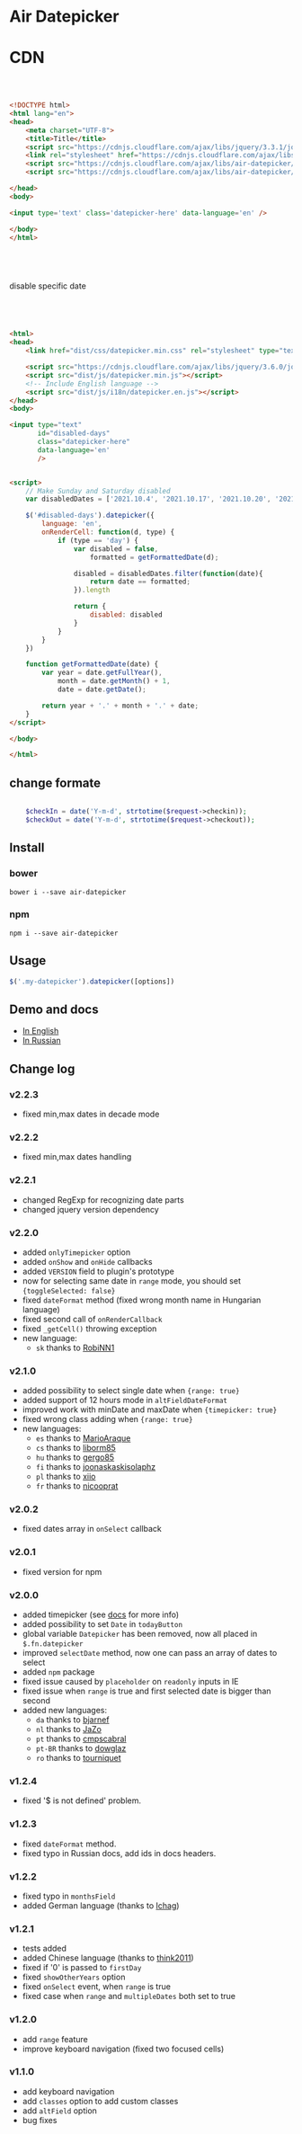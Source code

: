 # Air Datepicker

# CDN



```html



<!DOCTYPE html>
<html lang="en">
<head>
    <meta charset="UTF-8">
    <title>Title</title>
    <script src="https://cdnjs.cloudflare.com/ajax/libs/jquery/3.3.1/jquery.min.js"></script>
    <link rel="stylesheet" href="https://cdnjs.cloudflare.com/ajax/libs/air-datepicker/2.2.3/css/datepicker.min.css">
    <script src="https://cdnjs.cloudflare.com/ajax/libs/air-datepicker/2.2.3/js/datepicker.min.js"></script>
    <script src="https://cdnjs.cloudflare.com/ajax/libs/air-datepicker/2.2.3/js/i18n/datepicker.en.js"></script>

</head>
<body>

<input type='text' class='datepicker-here' data-language='en' />

</body>
</html>






```

<p>disable specific date </p>

```html




<html>
<head>
    <link href="dist/css/datepicker.min.css" rel="stylesheet" type="text/css">

    <script src="https://cdnjs.cloudflare.com/ajax/libs/jquery/3.6.0/jquery.min.js" integrity="sha512-894YE6QWD5I59HgZOGReFYm4dnWc1Qt5NtvYSaNcOP+u1T9qYdvdihz0PPSiiqn/+/3e7Jo4EaG7TubfWGUrMQ==" crossorigin="anonymous"></script>
    <script src="dist/js/datepicker.min.js"></script>
    <!-- Include English language -->
    <script src="dist/js/i18n/datepicker.en.js"></script>
</head>
<body>

<input type="text"
       id="disabled-days"
       class="datepicker-here"
       data-language='en'
       />


<script>
    // Make Sunday and Saturday disabled
    var disabledDates = ['2021.10.4', '2021.10.17', '2021.10.20', '2021.10.23']

    $('#disabled-days').datepicker({
        language: 'en',
        onRenderCell: function(d, type) {
            if (type == 'day') {
                var disabled = false,
                    formatted = getFormattedDate(d);

                disabled = disabledDates.filter(function(date){
                    return date == formatted;
                }).length

                return {
                    disabled: disabled
                }
            }
        }
    })

    function getFormattedDate(date) {
        var year = date.getFullYear(),
            month = date.getMonth() + 1,
            date = date.getDate();

        return year + '.' + month + '.' + date;
    }
</script>

</body>

</html>


```

## change formate

```php

    $checkIn = date('Y-m-d', strtotime($request->checkin));
    $checkOut = date('Y-m-d', strtotime($request->checkout));

```


## Install

### bower
```
bower i --save air-datepicker
```
### npm
```
npm i --save air-datepicker
```

## Usage
```javascript
$('.my-datepicker').datepicker([options])
```

## Demo and docs
* [In English](http://t1m0n.name/air-datepicker/docs/)
* [In Russian](http://t1m0n.name/air-datepicker/docs/index-ru.html)

## Change log

### v2.2.3
* fixed min,max dates in decade mode

### v2.2.2
* fixed min,max dates handling

### v2.2.1
* changed RegExp for recognizing date parts
* changed jquery version dependency

### v2.2.0
* added `onlyTimepicker` option
* added `onShow` and `onHide` callbacks
* added `VERSION` field to plugin's prototype
* now for selecting same date in `range` mode, you should set `{toggleSelected: false}`
* fixed `dateFormat` method (fixed wrong month name in Hungarian language)
* fixed second call of `onRenderCallback`
* fixed `_getCell()` throwing exception
* new language:
    - `sk` thanks to [RobiNN1](https://github.com/RobiNN1)


### v2.1.0
* added possibility to select single date when `{range: true}`
* added support of 12 hours mode in `altFieldDateFormat`
* improved work with minDate and maxDate when `{timepicker: true}`
* fixed wrong class adding when `{range: true}`
* new languages:
    - `es` thanks to [MarioAraque](https://github.com/MarioAraque)
    - `cs` thanks to [liborm85](https://github.com/liborm85)
    - `hu` thanks to [gergo85](https://github.com/gergo85)
    - `fi` thanks to [joonaskaskisolaphz](https://github.com/joonaskaskisolaphz)
    - `pl` thanks to [xiio](https://github.com/xiio)
    - `fr` thanks to [nicooprat](https://github.com/nicooprat)

### v2.0.2
* fixed dates array in `onSelect` callback

### v2.0.1
* fixed version for npm

### v2.0.0
* added timepicker (see [docs](http://t1m0n.name/air-datepicker/docs#timepicker) for more info)
* added possibility to set `Date` in `todayButton`
* global variable `Datepicker` has been removed, now all placed in `$.fn.datepicker`
* improved `selectDate` method, now one can pass an array of dates to select
* added `npm` package
* fixed issue caused by `placeholder` on `readonly` inputs in IE
* fixed issue when `range` is true and first selected date is bigger than second
* added new languages:
    - `da`  thanks to [bjarnef](https://github.com/bjarnef)
    - `nl`  thanks to [JaZo](https://github.com/JaZo)
    - `pt`  thanks to [cmpscabral](https://github.com/cmpscabral)
    - `pt-BR`  thanks to [dowglaz](https://github.com/dowglaz)
    - `ro`  thanks to [tourniquet](https://github.com/tourniquet)

### v1.2.4
* fixed '$ is not defined' problem.

### v1.2.3
* fixed `dateFormat` method.
* fixed typo in Russian docs, add ids in docs headers.

### v1.2.2
* fixed typo in `monthsField`
* added German language (thanks to [Ichag](https://github.com/Ichag))

### v1.2.1
* tests added
* added Chinese language (thanks to [think2011](https://github.com/think2011))
* fixed if '0' is passed to `firstDay`
* fixed `showOtherYears` option
* fixed `onSelect` event, when `range` is true
* fixed case when `range` and `multipleDates` both set to true

### v1.2.0
* add `range` feature
* improve keyboard navigation (fixed two focused cells)

### v1.1.0
* add keyboard navigation
* add `classes` option to add custom classes
* add `altField` option
* bug fixes
